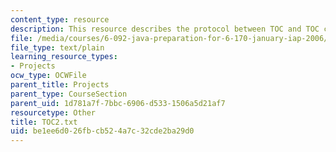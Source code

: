 ```yaml
---
content_type: resource
description: This resource describes the protocol between TOC and TOC clients.
file: /media/courses/6-092-java-preparation-for-6-170-january-iap-2006/be1ee6d026fbcb524a7c32cde2ba29d0_TOC2.txt
file_type: text/plain
learning_resource_types:
- Projects
ocw_type: OCWFile
parent_title: Projects
parent_type: CourseSection
parent_uid: 1d781a7f-7bbc-6906-d533-1506a5d21af7
resourcetype: Other
title: TOC2.txt
uid: be1ee6d0-26fb-cb52-4a7c-32cde2ba29d0
---
```

